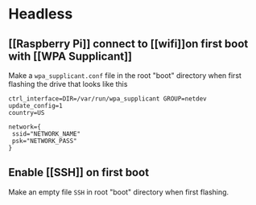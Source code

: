 # Headless

## [[Raspberry Pi]] connect to [[wifi]]on first boot with [[WPA Supplicant]]

Make a `wpa_supplicant.conf` file in the root "boot" directory when first flashing the drive that looks like this

```
ctrl_interface=DIR=/var/run/wpa_supplicant GROUP=netdev
update_config=1
country=US

network={
 ssid="NETWORK_NAME"
 psk="NETWORK_PASS"
}
```

## Enable [[SSH]] on first boot

Make an empty file `SSH` in root "boot" directory when first flashing.